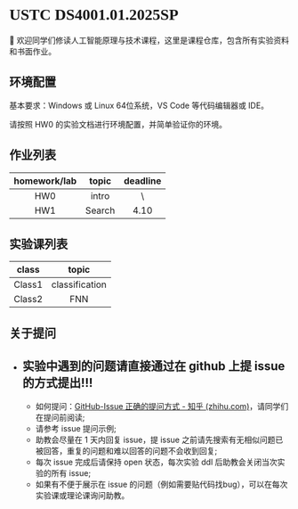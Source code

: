 # <font face="Consolas">USTC DS4001.01.2025SP</font>

:star2: 欢迎同学们修读人工智能原理与技术课程，这里是课程仓库，包含所有实验资料和书面作业。







## 环境配置
基本要求：Windows 或 Linux 64位系统，VS Code 等代码编辑器或 IDE。

请按照 HW0 的实验文档进行环境配置，并简单验证你的环境。






## 作业列表

| homework/lab | topic | deadline |
| :----------: | :---: | :------: |
|     HW0      | intro |    \     |
|     HW1      |Search |   4.10   |



## 实验课列表

| class  |     topic      |
| :----: | :------------: |
| Class1 | classification |
| Class2 |      FNN       |









## 关于提问

- ## **实验中遇到的问题请直接通过在 github 上提 issue 的方式提出!!!**
  
  - 如何提问：[GitHub-Issue 正确的提问方式 - 知乎 (zhihu.com)](https://zhuanlan.zhihu.com/p/75691927)，请同学们在提问前阅读;
  - 请参考 issue 提问示例;
  - 助教会尽量在 1 天内回复 issue，提 issue 之前请先搜索有无相似问题已被回答，重复的问题和难以回答的问题不会收到回复;
  - 每次 issue 完成后请保持 open 状态，每次实验 ddl 后助教会关闭当次实验的所有 issue;
  - 如果有不便于展示在 issue 的问题（例如需要贴代码找bug），可以在每次实验课或理论课询问助教。

